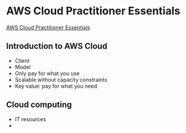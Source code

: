 # AWS Cloud Practitioner Essentials

[AWS Cloud Practitioner Essentials](https://explore.skillbuilder.aws/learn/course/134/AWS%252520Cloud%252520Practitioner%252520Essentials)

## Introduction to AWS Cloud

- Client
- Model
- Only pay for what you use
- Scalable without capacity constraints
- Key value: pay for what you need


## Cloud computing

- IT resources
- 